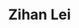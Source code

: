 ---
# Display name

title: Zihan Lei
user_groups: ["Graduated Master Students"]



organizations:
- name: 2015-2018 

Interests:
- 

---